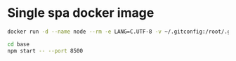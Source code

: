 # Single spa docker image

```bash
docker run -d --name node --rm -e LANG=C.UTF-8 -v ~/.gitconfig:/root/.gitconfig -v ~/.ssh/id_rsa:/root/.ssh/id_rsa -v microservices:/usr/src -w /usr/src/root -p 8500-8510:8500-8510 -p 9001:9001 ricioli/single-spa npm start -- --port 9001
```

```bash
cd base
npm start -- --port 8500
```

